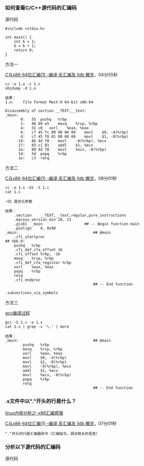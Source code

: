 
### 如何查看C/C++源代码的汇编码

源代码

```
#include <stdio.h>

int main() {
	int b = 1;
	b = b + 1;
	return 0;
}
```

方法一

[C与x86-64位汇编(1) -编译,反汇编及 lldb 概览](https://www.bilibili.com/video/av60512172?from=search&seid=8272921816629826148)，04分55秒

```
cc -o 1.o -c 1.c
objdump -d 1.o

结果：
1.o:	file format Mach-O 64-bit x86-64

Disassembly of section __TEXT,__text:
_main:
       0:	55 	pushq	%rbp
       1:	48 89 e5 	movq	%rsp, %rbp
       4:	31 c0 	xorl	%eax, %eax
       6:	c7 45 fc 00 00 00 00 	movl	$0, -4(%rbp)
       d:	c7 45 f8 01 00 00 00 	movl	$1, -8(%rbp)
      14:	8b 4d f8 	movl	-8(%rbp), %ecx
      17:	83 c1 01 	addl	$1, %ecx
      1a:	89 4d f8 	movl	%ecx, -8(%rbp)
      1d:	5d 	popq	%rbp
      1e:	c3 	retq
```

方法二

[C与x86-64位汇编(1) -编译,反汇编及 lldb 概览](https://www.bilibili.com/video/av60512172?from=search&seid=8272921816629826148)，08分01秒

```
cc -o 1.s -O1 -S 1.c
cat 1.s

-O1 是优化参数

结果：
	.section	__TEXT,__text,regular,pure_instructions
	.macosx_version_min 10, 13
	.globl	_main                   ## -- Begin function main
	.p2align	4, 0x90
_main:                                  ## @main
	.cfi_startproc
## %bb.0:
	pushq	%rbp
	.cfi_def_cfa_offset 16
	.cfi_offset %rbp, -16
	movq	%rsp, %rbp
	.cfi_def_cfa_register %rbp
	xorl	%eax, %eax
	popq	%rbp
	retq
	.cfi_endproc
                                        ## -- End function

.subsections_via_symbols
```

方法三

[gcc编译过程](https://github.com/peteryuanpan/notebook/blob/master/CPP/gcc%E7%BC%96%E8%AF%91%E8%BF%87%E7%A8%8B.md)

```
gcc -S 1.c -o 1.s
cat 1.s | grep -v '\.' | more

结果：
_main:                                  ## @main
        pushq   %rbp
        movq    %rsp, %rbp
        xorl    %eax, %eax
        movl    $0, -4(%rbp)
        movl    $1, -8(%rbp)
        movl    -8(%rbp), %ecx
        addl    $1, %ecx
        movl    %ecx, -8(%rbp)
        popq    %rbp
        retq
                                        ## -- End function
```

### .s文件中以"."开头的行是什么？

[linux内核分析之-x86汇编原理](https://blog.csdn.net/cainiaokan/article/details/50733253)

[C与x86-64位汇编(1) -编译,反汇编及 lldb 概览](https://www.bilibili.com/video/av60512172?from=search&seid=8272921816629826148)，07分01秒

```
"."开头的行是汇编器命令（汇编指令，调试相关的信息）
```

### 分析以下源代码的汇编码

源代码

```

```

